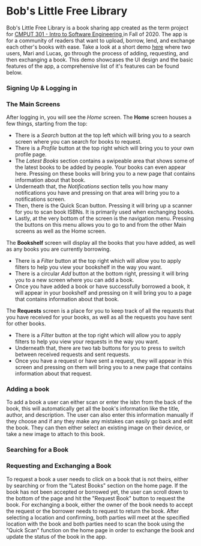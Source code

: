 # Bob's Little Free Library 

Bob's Little Free Library is a book sharing app created as the term project for [CMPUT 301 - Intro to Software Engineering ](https://www.ualberta.ca/computing-science/undergraduate-studies/course-directory/courses/introduction-to-software-engineering.html) in Fall of 2020. The app is for a community of readers that want to upload, borrow, lend, and exchange each other's books with ease. Take a look at a short demo [here](https://drive.google.com/file/d/1G78mErhBzyJEwKd62OLz0UABxwjl0JgC/view?usp=sharing) where two users, Mari and Lucas, go through the process of adding, requesting, and then exchanging a book. This demo showcases the UI design and the basic features of the app, a comprehensive list of it's features can be found below.

### Signing Up & Logging in

### The Main Screens
After logging in, you will see the *Home* screen. The **Home** screen houses a few things, starting from the top:	
+ There is a *Search* button at the top left which will bring you to a search screen where you can search for books to request.	
+ There is a *Profile* button at the top right which will bring you to your own profile page.	
+ The *Latest Books* section contains a swipeable area that shows some of the latest books to be added by people. Your books can even appear here. Pressing on these books will bring you to a new page that contains information about that book.	
+ Underneath that, the *Notifications* section tells you how many notifications you have and pressing on that area will bring you to a notifications screen.	
+ Then, there is the Quick Scan button. Pressing it will bring up a scanner for you to scan book ISBNs. It is primarily used when exchanging books.	
+ Lastly, at the very bottom of the screen is the navigation menu. Pressing the buttons on this menu allows you to go to and from the other Main screens as well as the Home screen.	

The **Bookshelf** screen will display all the books that you have added, as well as any books you are currently borrowing.	
+ There is a *Filter* button at the top right which will allow you to apply filters to help you view your bookshelf in the way you want.	
+ There is a circular *Add* button at the bottom right, pressing it will bring you to a new screen where you can add a book.	
+ Once you have added a book or have successfully borrowed a book, it will appear in your bookshelf and pressing on it will bring you to a page that contains information about that book.	

The **Requests** screen is a place for you to keep track of all the requests that you have received for your books, as well as all the requests you have sent for other books.	
+ There is a *Filter* button at the top right which will allow you to apply filters to help you view your requests in the way you want.	
+ Underneath that, there are two tab buttons for you to press to switch between received requests and sent requests.	
+ Once you have a request or have sent a request, they will appear in this screen and pressing on them will bring you to a new page that contains information about that request.

### Adding a book
To add a book a user can either scan or enter the isbn from the back of the book, this will automatically get all the book's information like the title, author, and description. The user can also enter this information manually if they choose and if any they make any mistakes can easily go back and edit the book. They can then either select an existing image on their device, or take a new image to attach to this book. 

### Searching for a Book

### Requesting and Exchanging a Book
To request a book a user needs to click on a book that is not theirs, either by searching or from the "Latest Books" section on the home page. If the book has not been accepted or borrowed yet, the user can scroll down to the bottom of the page and hit the "Request Book" button to request the book. For exchanging a book, either the owner of the book needs to accept the request or the borrower needs to request to return the book. After selecting a location and confirming, both parties will meet at the specified location with the book and both parties need to scan the book using the "Quick Scan" function on the home page in order to exchange the book and update the status of the book in the app.

